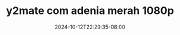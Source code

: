 --- 
title: "y2mate com  adenia merah 1080p"
description: "streaming  video bokep y2mate com  adenia merah 1080p simontox   terbaru"
date: 2024-10-12T22:29:35-08:00
file_code: "y5ea6l6m1iy2"
draft: false
cover: "4xf5fo4i2kk8srx3.jpg"
tags: ["com", "adenia", "merah", "bokep-indo", "bokep-viral", "bokep-ig"]
length: 349
fld_id: "1483427"
foldername: "Adenia"
categories: ["Adenia"]
views: 0
---